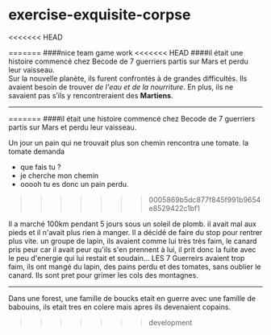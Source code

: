 # exercise-exquisite-corpse
<<<<<<< HEAD

=======
####nice team game work
<<<<<<< HEAD
####il était une histoire commencé chez Becode de 7 guerriers partis sur Mars et perdu leur vaisseau.   
Sur la nouvelle planète, ils furent confrontés à de grandes difficultés.
Ils avaient besoin de trouver _de l'eau et de la nourriture_.
En plus, ils ne savaient pas s’ils y rencontreraient des **Martiens**.
____

=======
####il était une histoire commencé chez Becode de 7 guerriers partis sur Mars et perdu leur vaisseau.

Un jour un pain qui ne trouvait plus son chemin rencontra une tomate. la tomate demanda 

- que fais tu ? 
- je cherche mon chemin 
- ooooh tu es donc un pain perdu.
>>>>>>> 0005869b5dc877f845f991b9654e8529422c1bf1

Il a marché 100km pendant 5 jours sous un soleil de plomb. il avait mal aux pieds et il n'avait plus rien à manger. Il a décidé de faire du stop pour rentrer plus vite.
un groupe de lapin, ils avaient comme lui très très faim, le canard pris peur car il avait peur qu'ils s'en prennent à lui, il prit donc la fuite avec le peu d'energie qui lui restait et soudain...
LES 7 Guerreirs avaient trop faim, ils ont mangé du lapin, des pains perdu et des tomates, sans oublier le canard. Ils sont pret pour grimer les cols des montagnes.
____
Dans une forest, une famille de boucks etait en guerre avec une famille de babouins,
ils etait tres en colere mais apres ils devenaient copains. 
>>>>>>> development
